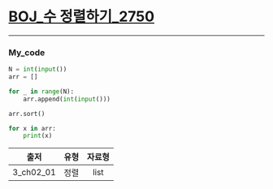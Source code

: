 # [BOJ_수 정렬하기_2750](https://www.acmicpc.net/problem/2750)
***
### My_code
```python
N = int(input())
arr = []

for _ in range(N):
    arr.append(int(input()))

arr.sort()

for x in arr:
    print(x)
```

|출저|유형|자료형|
|:---:|:---:|:---:|
|3_ch02_01|정렬|list|
